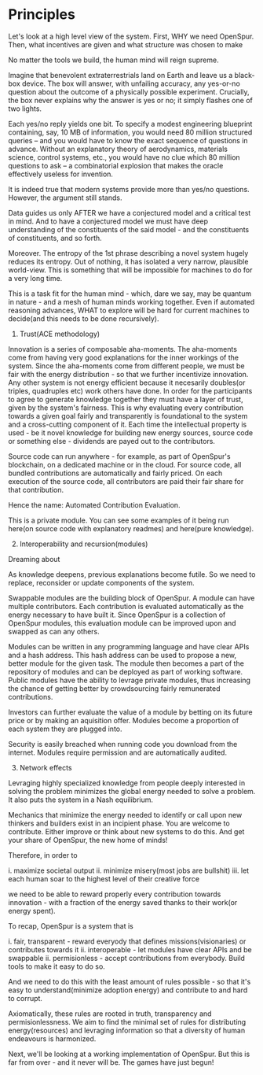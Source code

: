 # Principles

Let's look at a high level view of the system.
First, WHY we need OpenSpur.
Then, what incentives are given and what structure was chosen to make 

No matter the tools we build, the human mind will reign supreme.

Imagine that benevolent extraterrestrials land on Earth and leave us a black-box device. 
The box will answer, with unfailing accuracy, any yes-or-no question about the outcome of a physically possible experiment.
Crucially, the box never explains why the answer is yes or no; it simply flashes one of two lights.

Each yes/no reply yields one bit.
To specify a modest engineering blueprint containing, say, 10 MB of information, you would need 80 million structured queries – and you would have to know the exact sequence of questions in advance.
Without an explanatory theory of aerodynamics, materials science, control systems, etc., you would have no clue which 80 million questions to ask – a combinatorial explosion that makes the oracle effectively useless for invention.

It is indeed true that modern systems provide more than yes/no questions.
However, the argument still stands.

Data guides us only AFTER we have a conjectured model and a critical test in mind.
And to have a conjectured model we must have deep understanding of the constituents of the said model - and the constituents of constituents, and so forth.

Moreover.
The entropy of the 1st phrase describing a novel system hugely reduces its entropy. 
Out of nothing, it has isolated a very narrow, plausible world-view.
This is something that will be impossible for machines to do for a very long time.

This is a task fit for the human mind - which, dare we say, may be quantum in nature - and a mesh of human minds working together.
Even if automated reasoning advances, WHAT to explore will be hard for current machines to decide(and this needs to be done recursively).

1. Trust(ACE methodology)

Innovation is a series of composable aha-moments. 
The aha-moments come from having very good explanations for the inner workings of the system.
Since the aha-moments come from different people, we must be fair with the energy distribution - so that we further incentivize innovation.
Any other system is not energy efficient because it necesarily doubles(or triples, quadruples etc) work others have done.
In order for the participants to agree to generate knowledge together they must have a layer of trust, given by the system's fairness.
This is why evaluating every contribution towards a given goal fairly and transparently is foundational to the system and a cross-cutting component of it.
Each time the intellectual property is used - be it novel knowledge for building new energy sources, source code or something else - dividends are payed out to the contributors.

Source code can run anywhere - for example, as part of OpenSpur's blockchain, on a dedicated machine or in the cloud.
For source code, all bundled contributions are automatically and fairly priced. 
On each execution of the source code, all contributors are paid their fair share for that contribution.

Hence the name: Automated Contribution Evaluation.

This is a private module. 
You can see some examples of it being run here(on source code with explanatory readmes) and here(pure knowledge).

2. Interoperability and recursion(modules)

Dreaming about 

As knowledge deepens, previous explanations become futile. 
So we need to replace, reconsider or update components of the system.

Swappable modules are the building block of OpenSpur.
A module can have multiple contributors. 
Each contribution is evaluated automatically as the energy necessary to have built it.
Since OpenSpur is a collection of OpenSpur modules, this evaluation module can be improved upon and swapped as can any others.

Modules can be written in any programming language and have clear APIs and a hash address.
This hash address can be used to propose a new, better module for the given task.
The module then becomes a part of the repository of modules and can be deployed as part of working software.
Public modules have the ability to levrage private modules, thus increasing the chance of getting better by crowdsourcing fairly remunerated contributions.

Investors can further evaluate the value of a module by betting on its future price or by making an aquisition offer.
Modules become a proportion of each system they are plugged into.

Security is easily breached when running code you download from the internet. 
Modules require permission and are automatically audited.

3. Network effects

Levraging highly specialized knowledge from people deeply interested in solving the problem minimizes the global energy needed to solve a problem.
It also puts the system in a Nash equilibrium.

Mechanics that minimize the energy needed to identify or call upon new thinkers and builders exist in an incipient phase.
You are welcome to contribute.
Either improve or think about new systems to do this.
And get your share of OpenSpur, the new home of minds!

Therefore, in order to 

i.   maximize societal output 
ii.  minimize misery(most jobs are bullshit)
iii. let each human soar to the highest level of their creative force 

we need to be able to reward properly every contribution towards innovation - with a fraction of the energy saved thanks to their work(or energy spent).

To recap, OpenSpur is a system that is

i.  fair, transparent - reward everyody that defines missions(visionaries) or contributes towards it
ii. interoperable - let modules have clear APIs and be swappable
ii. permisionless - accept contributions from everybody. Build tools to make it easy to do so.

And we need to do this with the least amount of rules possible - so that it's easy to understand(minimize adoption energy) and contribute to and hard to corrupt.

Axiomatically, these rules are rooted in truth, transparency and permisionlessness.
We aim to find the minimal set of rules for distributing energy(resources) and levraging information so that a diversity of human endeavours is harmonized. 

Next, we'll be looking at a working implementation of OpenSpur.
But this is far from over - and it never will be.
The games have just begun!